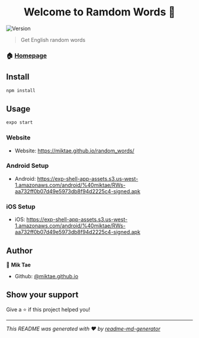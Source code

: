 <h1 align="center">Welcome to Ramdom Words 👋</h1>
<p>
  <img alt="Version" src="https://img.shields.io/badge/version-1.0.0-blue.svg?cacheSeconds=2592000" />
</p>

> Get English random words

### 🏠 [Homepage](miktae.github.io/random_words)

## Install

```sh
npm install
```

## Usage

```sh
expo start
```
### Website

* Website: https://miktae.github.io/random_words/

### Android Setup

* Android: https://exp-shell-app-assets.s3.us-west-1.amazonaws.com/android/%40miktae/RWs-aa732ff0b07d49e5973db8f94d2225c4-signed.apk

### iOS Setup

* iOS: https://exp-shell-app-assets.s3.us-west-1.amazonaws.com/android/%40miktae/RWs-aa732ff0b07d49e5973db8f94d2225c4-signed.apk

## Author

👤 **Mik Tae**

* Github: [@miktae.github.io](https://github.com/miktae.github.io)

## Show your support

Give a ⭐️ if this project helped you!

***
_This README was generated with ❤️ by [readme-md-generator](https://github.com/kefranabg/readme-md-generator)_
